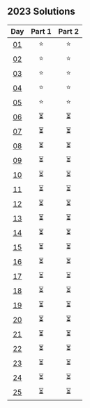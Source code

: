## 2023 Solutions

|              Day              | Part 1 | Part 2 |
| :---------------------------: | :----: | :----: |
| [01](day_01/day_01_solver.ts) |   ⭐   |   ⭐   |
| [02](day_02/day_02_solver.ts) |   ⭐   |   ⭐   |
| [03](day_03/day_03_solver.ts) |   ⭐   |   ⭐   |
| [04](day_04/day_04_solver.ts) |   ⭐   |   ⭐   |
| [05](day_05/day_05_solver.ts) |   ⭐   |   ⭐   |
|            [06]()             |   ⏳   |   ⏳   |
|            [07]()             |   ⏳   |   ⏳   |
|            [08]()             |   ⏳   |   ⏳   |
|            [09]()             |   ⏳   |   ⏳   |
|            [10]()             |   ⏳   |   ⏳   |
|            [11]()             |   ⏳   |   ⏳   |
|            [12]()             |   ⏳   |   ⏳   |
|            [13]()             |   ⏳   |   ⏳   |
|            [14]()             |   ⏳   |   ⏳   |
|            [15]()             |   ⏳   |   ⏳   |
|            [16]()             |   ⏳   |   ⏳   |
|            [17]()             |   ⏳   |   ⏳   |
|            [18]()             |   ⏳   |   ⏳   |
|            [19]()             |   ⏳   |   ⏳   |
|            [20]()             |   ⏳   |   ⏳   |
|            [21]()             |   ⏳   |   ⏳   |
|            [22]()             |   ⏳   |   ⏳   |
|            [23]()             |   ⏳   |   ⏳   |
|            [24]()             |   ⏳   |   ⏳   |
|            [25]()             |   ⏳   |   ⏳   |
